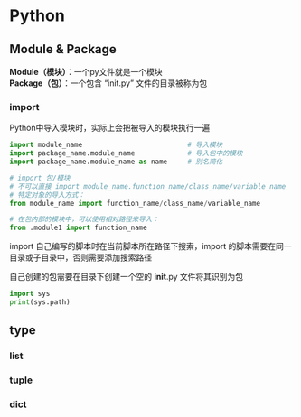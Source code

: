 # Python

## Module & Package

**Module（模块）**：一个py文件就是一个模块  
**Package（包）**：一个包含 “init.py” 文件的目录被称为包

### import

Python中导入模块时，实际上会把被导入的模块执行一遍

``` py
import module_name                          # 导入模块
import package_name.module_name             # 导入包中的模块
import package_name.module_name as name     # 别名简化

# import 包/模块
# 不可以直接 import module_name.function_name/class_name/variable_name
# 特定对象的导入方式：
from module_name import function_name/class_name/variable_name

# 在包内部的模块中，可以使用相对路径来导入：
from .module1 import function_name
```

import 自己编写的脚本时在当前脚本所在路径下搜索，import 的脚本需要在同一目录或子目录中，否则需要添加搜索路径

自己创建的包需要在目录下创建一个空的 __init__.py 文件将其识别为包

``` py
import sys
print(sys.path)
```

## type

### list

### tuple

### dict
